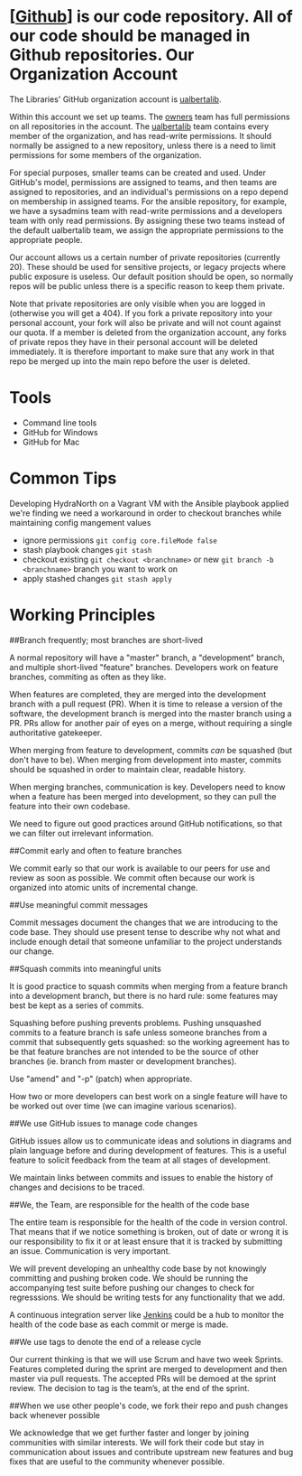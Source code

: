 [[Github](https://github.com)] is our code repository. All of our code should be managed in Github
repositories. 
Our Organization Account
==============
The Libraries' GitHub organization account is [ualbertalib](https://github.com/ualbertalib). 

Within this account we set up teams. The [owners](https://github.com/orgs/ualbertalib/teams/owners) team has full permissions on all repositories in the account. The [ualbertalib](https://github.com/orgs/ualbertalib/teams/ualbertalib) team contains every member of the organization, and has read-write permissions. It should normally be assigned to a new repository, unless there is a need to limit permissions for some members of the organization.

For special purposes, smaller teams can be created and used. Under GitHub's model, permissions are assigned to teams, and then teams are assigned to repositories, and an individual's permissions on a repo depend on membership in assigned teams. For the ansible repository, for example, we have a sysadmins team with read-write permissions and a developers team with only read permissions. By assigning these two teams instead of the default ualbertalib team, we assign the appropriate permissions to the appropriate people.

Our account allows us a certain number of private repositories (currently 20). These should be used for sensitive projects, or legacy projects where public exposure is useless. Our default position should be open, so normally repos will be public unless there is a specific reason to keep them private.

Note that private repositories are only visible when you are logged in (otherwise you will get a 404). If you fork a private repository into your personal account, your fork will also be private and will not count against our quota. If a member is deleted from the organization account, any forks of private repos they have in their personal account will be deleted immediately. It is therefore important to make sure that any work in that repo be merged up into the main repo before the user is deleted.

Tools
========
* Command line tools
* GitHub for Windows
* GitHub for Mac

Common Tips
===========
Developing HydraNorth on a Vagrant VM with the Ansible playbook applied we're finding we need a workaround in order to checkout branches while maintaining config mangement values
* ignore permissions ```git config core.fileMode false```
* stash playbook changes ```git stash```
* checkout existing ```git checkout <branchname>``` or new ```git branch -b <branchname>``` branch you want to work on 
* apply stashed changes ```git stash apply```

Working Principles
=========
##Branch frequently; most branches are short-lived

A normal repository will have a "master" branch, a "development" branch, and multiple short-lived "feature" branches. Developers work on feature branches, commiting as often as they like.

When features are completed, they are merged into the development branch with a pull request (PR). When it is time to release a version of the software, the development branch is merged into the master branch using a PR. PRs allow for another pair of eyes on a merge, without requiring a single authoritative gatekeeper.

When merging from feature to development, commits *can* be squashed (but
don't have to be). When merging from development into master, commits
should be squashed in order to maintain clear, readable history.

When merging branches, communication is key. Developers need to know
when a feature has been merged into development, so they can pull the
feature into their own codebase.

We need to figure out good practices around GitHub notifications, so
that we can filter out irrelevant information.

##Commit early and often to feature branches

We commit early so that our work is available to our peers for use and review as soon as possible.  We commit often because our work is organized into atomic units of incremental change.

##Use meaningful commit messages

Commit messages document the changes that we are introducing to the code base.  They should use present tense to describe why not what and include enough detail that someone unfamiliar to the project understands our change.

##Squash commits into meaningful units

It is good practice to squash commits when merging from a feature branch into a development branch, but there is no hard rule: some features may best be kept as a series of commits.

Squashing before pushing prevents problems. Pushing unsquashed commits to a feature branch is safe unless someone branches from a commit that subsequently gets squashed: so the working agreement has to be that feature branches are not intended to be the source of other branches (ie. branch from master or development branches).

Use "amend" and "-p" (patch) when appropriate.

How two or more developers can best work on a single feature will have to be worked out over time (we can imagine various scenarios).
 
##We use GitHub issues to manage code changes

GitHub issues allow us to communicate ideas and solutions in diagrams and plain language before and during development of features. This is a useful feature to solicit feedback from the team at all stages of development.

We maintain links between commits and issues to enable the history of changes and decisions to be traced.

##We, the Team, are responsible for the health of the code base

The entire team is responsible for the health of the code in version control.  That means that if we notice something is broken, out of date or wrong it is our responsibility to fix it or at least ensure that it is tracked by submitting an issue. Communication is very important. 

We will prevent developing an unhealthy code base by not knowingly committing and pushing broken code.  We should be running the accompanying test suite before pushing our changes to check for regresssions.  We should be writing tests for any functionality that we add. 

A continuous integration server like [Jenkins](http://cardiff.library.ualberta.ca/) could be a hub to monitor the health of the code base as each commit or merge is made.

##We use tags to denote the end of a release cycle

Our current thinking is that we will use Scrum and have two week Sprints.  Features completed during the sprint are merged to development and then master via pull requests.  The accepted PRs will be demoed at the sprint review. The decision to tag is the team’s, at the end of the sprint.

##When we use other people's code, we fork their repo and push changes back whenever possible

We acknowledge that we get further faster and longer by joining communities with similar interests. We will fork their code but stay in communication about issues and contribute upstream new features and bug fixes that are useful to the community whenever possible.
